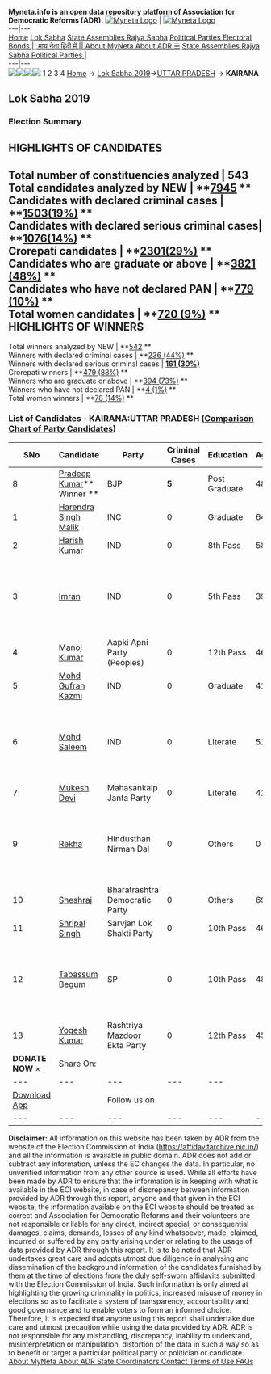 **Myneta.info is an open data repository platform of Association for Democratic Reforms (ADR).**
[![Myneta Logo](https://www.myneta.info/lib/img/myneta-logo.png)](https://www.myneta.info/) | [![Myneta Logo](https://www.myneta.info/lib/img/adr-logo.png)](https://adrindia.org)  
---|---  
[Home](https://www.myneta.info/) [Lok Sabha](https://www.myneta.info/#ls "Lok Sabha") [ State Assemblies ](https://www.myneta.info/#sa "State Assemblies") [Rajya Sabha](https://www.myneta.info/#rs "Rajya Sabha") [Political Parties ](https://www.myneta.info/party "Political Parties") [ Electoral Bonds ](https://www.myneta.info/electoral_bonds "Electoral Bonds") [ || माय नेता हिंदी में || ](https://translate.google.co.in/translate?prev=hp&hl=en&js=y&u=www.myneta.info&sl=en&tl=hi&history_state0=) [ About MyNeta ](https://adrindia.org/content/about-myneta) [ About ADR ](https://adrindia.org/about-adr/who-we-are) [☰](javascript:void\(0\))
[ State Assemblies ](https://www.myneta.info/#sa "State Assemblies") [ Rajya Sabha ](https://www.myneta.info/#rs "Rajya Sabha") [ Political Parties ](https://www.myneta.info/party "Political Parties")
|   
---|---  
![](https://www.myneta.info/lib/img/banner/banner-1.png)![](https://www.myneta.info/lib/img/banner/banner-2.png)![](https://www.myneta.info/lib/img/banner/banner-3.png)![](https://www.myneta.info/lib/img/banner/banner-4.png)
1  2  3  4 
[Home](https://www.myneta.info/) → [Lok Sabha 2019](https://www.myneta.info/LokSabha2019/)→[UTTAR PRADESH](https://www.myneta.info/LokSabha2019/index.php?action=show_constituencies&state_id=57) → **KAIRANA**
### 
## Lok Sabha 2019
###  Election Summary 
HIGHLIGHTS OF CANDIDATES  
---  
Total number of constituencies analyzed |  543   
Total candidates analyzed by NEW | **[7945](https://www.myneta.info/LokSabha2019/index.php?action=summary&subAction=candidates_analyzed&sort=candidate#summary) **  
Candidates with declared criminal cases | **[1503(19%)](https://www.myneta.info/LokSabha2019/index.php?action=summary&subAction=crime&sort=candidate#summary) **  
Candidates with declared serious criminal cases| **[1076(14%)](https://www.myneta.info/LokSabha2019/index.php?action=summary&subAction=serious_crime&sort=candidate#summary) **  
Crorepati candidates | **[2301(29%)](https://www.myneta.info/LokSabha2019/index.php?action=summary&subAction=crorepati&sort=candidate#summary) **  
Candidates who are graduate or above | **[3821 (48%)](https://www.myneta.info/LokSabha2019/index.php?action=summary&subAction=education&sort=candidate#summary) **  
Candidates who have not declared PAN | **[779 (10%)](https://www.myneta.info/LokSabha2019/index.php?action=summary&subAction=without_pan&sort=candidate#summary) **  
Total women candidates | **[720 (9%)](https://www.myneta.info/LokSabha2019/index.php?action=summary&subAction=women_candidate&sort=candidate#summary) **  
HIGHLIGHTS OF WINNERS  
---  
Total winners analyzed by NEW | **[542](https://www.myneta.info/LokSabha2019/index.php?action=summary&subAction=winner_analyzed&sort=candidate#summary) **  
Winners with declared criminal cases | **[236 (44%)](https://www.myneta.info/LokSabha2019/index.php?action=summary&subAction=winner_crime&sort=candidate#summary) **  
Winners with declared serious criminal cases | **[161 (30%)](https://www.myneta.info/LokSabha2019/index.php?action=summary&subAction=winner_serious_crime&sort=candidate#summary)**  
Crorepati winners | **[479 (88%)](https://www.myneta.info/LokSabha2019/index.php?action=summary&subAction=winner_crorepati&sort=candidate#summary) **  
Winners who are graduate or above | **[394 (73%)](https://www.myneta.info/LokSabha2019/index.php?action=summary&subAction=winner_education&sort=candidate#summary) **  
Winners who have not declared PAN | **[4 (1%)](https://www.myneta.info/LokSabha2019/index.php?action=summary&subAction=winner_without_pan&sort=candidate#summary) **  
Total women winners | **[78 (14%)](https://www.myneta.info/LokSabha2019/index.php?action=summary&subAction=winner_women&sort=candidate#summary) **  
### List of Candidates - KAIRANA:UTTAR PRADESH ([Comparison Chart of Party Candidates](https://www.myneta.info/LokSabha2019/comparisonchart.php?constituency_id=869))
SNo | Candidate| Party| Criminal Cases| Education| Age| Total Assets| Liabilities  
---|---|---|---|---|---|---|---  
8  | [Pradeep Kumar](https://www.myneta.info/LokSabha2019/candidate.php?candidate_id=5461)** Winner ** | BJP | **5** | Post Graduate| 48 | Rs 1,72,92,937 ~ 1 Crore+ | Rs 13,00,000 ~ 13 Lacs+  
1  | [Harendra Singh Malik](https://www.myneta.info/LokSabha2019/candidate.php?candidate_id=4775) | INC | 0 | Graduate| 64 | Rs 5,72,66,147 ~ 5 Crore+ | Rs 50,82,884 ~ 50 Lacs+  
2  | [Harish Kumar](https://www.myneta.info/LokSabha2019/candidate.php?candidate_id=5466) | IND | 0 | 8th Pass| 58 | Rs 98,82,500 ~ 98 Lacs+ | Rs 0 ~   
3  | [Imran](https://www.myneta.info/LokSabha2019/candidate.php?candidate_id=5462) | IND | 0 | 5th Pass| 39 | ![](https://myneta.info/image_v2.php?myneta_folder=LokSabha2019&candidate_id=5462&col=ta) | ![](https://myneta.info/image_v2.php?myneta_folder=LokSabha2019&candidate_id=5462&col=lia)  
4  | [Manoj Kumar](https://www.myneta.info/LokSabha2019/candidate.php?candidate_id=5464) | Aapki Apni Party (Peoples) | 0 | 12th Pass| 46 | Rs 16,57,200 ~ 16 Lacs+ | Rs 2,50,000 ~ 2 Lacs+  
5  | [Mohd Gufran Kazmi](https://www.myneta.info/LokSabha2019/candidate.php?candidate_id=5460) | IND | 0 | Graduate| 41 | Rs 3,12,39,500 ~ 3 Crore+ | Rs 0 ~   
6  | [Mohd Saleem](https://www.myneta.info/LokSabha2019/candidate.php?candidate_id=4774) | IND | 0 | Literate| 51 | ![](https://myneta.info/image_v2.php?myneta_folder=LokSabha2019&candidate_id=4774&col=ta) | ![](https://myneta.info/image_v2.php?myneta_folder=LokSabha2019&candidate_id=4774&col=lia)  
7  | [Mukesh Devi](https://www.myneta.info/LokSabha2019/candidate.php?candidate_id=5463) | Mahasankalp Janta Party | 0 | Literate| 41 | Rs 6,80,000 ~ 6 Lacs+ | Rs 0 ~   
9  | [Rekha](https://www.myneta.info/LokSabha2019/candidate.php?candidate_id=5459) | Hindusthan Nirman Dal | 0 | Others| 0 | ![](https://myneta.info/image_v2.php?myneta_folder=LokSabha2019&candidate_id=5459&col=ta) | ![](https://myneta.info/image_v2.php?myneta_folder=LokSabha2019&candidate_id=5459&col=lia)  
10  | [Sheshraj](https://www.myneta.info/LokSabha2019/candidate.php?candidate_id=5468) | Bharatrashtra Democratic Party | 0 | Others| 69 | Rs 5,79,33,786 ~ 5 Crore+ | Rs 0 ~   
11  | [Shripal Singh](https://www.myneta.info/LokSabha2019/candidate.php?candidate_id=5467) | Sarvjan Lok Shakti Party | 0 | 10th Pass| 46 | Rs 14,44,000 ~ 14 Lacs+ | Rs 0 ~   
12  | [Tabassum Begum](https://www.myneta.info/LokSabha2019/candidate.php?candidate_id=4776) | SP | 0 | 10th Pass| 48 | ![](https://myneta.info/image_v2.php?myneta_folder=LokSabha2019&candidate_id=4776&col=ta) | ![](https://myneta.info/image_v2.php?myneta_folder=LokSabha2019&candidate_id=4776&col=lia)  
13  | [Yogesh Kumar](https://www.myneta.info/LokSabha2019/candidate.php?candidate_id=5465) | Rashtriya Mazdoor Ekta Party | 0 | 12th Pass| 45 | Rs 31,00,500 ~ 31 Lacs+ | Rs 0 ~   
|  **DONATE NOW** × |  Share On:  | [](https://api.whatsapp.com/send?text=https%3A%2F%2Fmyneta.info%2Fpunjab2022%2Findex.php%3Faction%3Dshow_constituencies%26state_id%3D19) | [](https://www.facebook.com/sharer/sharer.php?u=https%3A%2F%2Fmyneta.info%2Fpunjab2022%2Findex.php%3Faction%3Dshow_constituencies%26state_id%3D19) | [](https://twitter.com/share?url=https%3A%2F%2Fmyneta.info%2Fpunjab2022%2Findex.php%3Faction%3Dshow_constituencies%26state_id%3D19)  
---|---|---|---|---  
| [ Download App ](https://play.google.com/store/apps/details?id=com.webrosoft.myneta1&pcampaignid=pcampaignidMKT-Other-global-all-co-prtnr-py-PartBadge-Mar2515-1) | [](https://play.google.com/store/apps/details?id=com.webrosoft.myneta1&pcampaignid=pcampaignidMKT-Other-global-all-co-prtnr-py-PartBadge-Mar2515-1) |  Follow us on  | [](https://www.facebook.com/adrindia.org/) | [](https://twitter.com/adrspeaks) | [](https://groups.google.com/g/national-election-watch?hl=en&pli=1) | [](https://www.instagram.com/adrspeaks/) | [](https://www.youtube.com/user/adrspeaks) | [](https://sharechat.com/profile/adrspeaks)  
---|---|---|---|---|---|---|---|---  
**Disclaimer:** All information on this website has been taken by ADR from the website of the Election Commission of India (https://affidavitarchive.nic.in/) and all the information is available in public domain. ADR does not add or subtract any information, unless the EC changes the data. In particular, no unverified information from any other source is used. While all efforts have been made by ADR to ensure that the information is in keeping with what is available in the ECI website, in case of discrepancy between information provided by ADR through this report, anyone and that given in the ECI website, the information available on the ECI website should be treated as correct and Association for Democratic Reforms and their volunteers are not responsible or liable for any direct, indirect special, or consequential damages, claims, demands, losses of any kind whatsoever, made, claimed, incurred or suffered by any party arising under or relating to the usage of data provided by ADR through this report. It is to be noted that ADR undertakes great care and adopts utmost due diligence in analysing and dissemination of the background information of the candidates furnished by them at the time of elections from the duly self-sworn affidavits submitted with the Election Commission of India. Such information is only aimed at highlighting the growing criminality in politics, increased misuse of money in elections so as to facilitate a system of transparency, accountability and good governance and to enable voters to form an informed choice. Therefore, it is expected that anyone using this report shall undertake due care and utmost precaution while using the data provided by ADR. ADR is not responsible for any mishandling, discrepancy, inability to understand, misinterpretation or manipulation, distortion of the data in such a way so as to benefit or target a particular political party or politician or candidate. 
[ About MyNeta ](https://adrindia.org/content/about-myneta) [ About ADR ](https://adrindia.org/about-adr/who-we-are) [ State Coordinators ](https://adrindia.org/about-adr/state-coordinators) [ Contact ](https://adrindia.org/contact-us) [ Terms of Use ](https://adrindia.org/content/adr-terms-use) [ FAQs ](https://adrindia.org/content/faqs)
